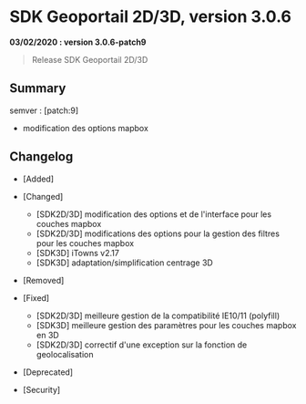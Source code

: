 # SDK Geoportail 2D/3D, version 3.0.6

**03/02/2020 : version 3.0.6-patch9**
> Release SDK Geoportail 2D/3D

## Summary

semver : [patch:9]

* modification des options mapbox

## Changelog

* [Added]

* [Changed]

    - [SDK2D/3D] modification des options et de l'interface pour les couches mapbox
    - [SDK2D/3D] modifications des options pour la gestion des filtres pour les couches mapbox
    - [SDK3D] iTowns v2.17
    - [SDK3D] adaptation/simplification centrage 3D

* [Removed]

* [Fixed]

    - [SDK2D/3D] meilleure gestion de la compatibilité IE10/11 (polyfill)
    - [SDK3D] meilleure gestion des paramètres pour les couches mapbox en 3D
    - [SDK2D/3D] correctif d'une exception sur la fonction de geolocalisation

* [Deprecated]

* [Security]
